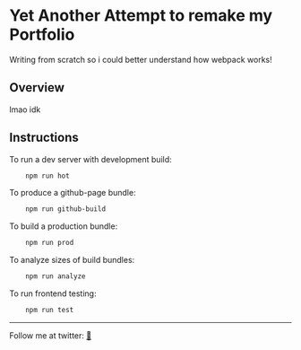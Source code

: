 # Yet Another Attempt to remake my Portfolio

Writing from scratch so i could better understand how webpack works!

## Overview

lmao idk

## Instructions

To run a dev server with development build:
```bash
    npm run hot
```

To produce a github-page bundle:
```bash
    npm run github-build
```

To build a production bundle:
```bash
    npm run prod
```

To analyze sizes of build bundles:
```bash
    npm run analyze
```

To run frontend testing:
```bash
    npm run test
```

---

Follow me at twitter: [🐔](https://twitter.com/pablongbuhaymo)
